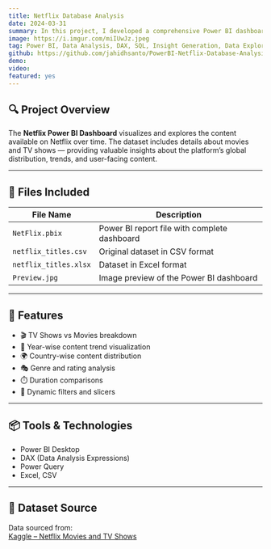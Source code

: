 ```yaml
---
title: Netflix Database Analysis
date: 2024-03-31
summary: In this project, I developed a comprehensive Power BI dashboard to analyze the Netflix database. By diving into various aspects of the dataset, I aimed to provide valuable insights into the diverse world of Netflix shows. The dashboard encompasses an array of visualizations that explore show types, ratings, genres, directors, countries, and temporal trends.
image: https://i.imgur.com/miIUwJz.jpeg
tag: Power BI, Data Analysis, DAX, SQL, Insight Generation, Data Exploration
github: https://github.com/jahidhsanto/PowerBI-Netflix-Database-Analysis.git
demo:
video:
featured: yes
---
```


## 🔍 Project Overview

The **Netflix Power BI Dashboard** visualizes and explores the content available on Netflix over time. The dataset includes details about movies and TV shows — providing valuable insights about the platform’s global distribution, trends, and user-facing content.

---

## 📁 Files Included

| File Name             | Description                                  |
| --------------------- | -------------------------------------------- |
| `NetFlix.pbix`        | Power BI report file with complete dashboard |
| `netflix_titles.csv`  | Original dataset in CSV format               |
| `netflix_titles.xlsx` | Dataset in Excel format                      |
| `Preview.jpg`         | Image preview of the Power BI dashboard      |

---

## 📌 Features

- 🎬 TV Shows vs Movies breakdown
- 📅 Year-wise content trend visualization
- 🌍 Country-wise content distribution
- 🎭 Genre and rating analysis
- ⏱️ Duration comparisons
- 🧭 Dynamic filters and slicers

---

## 📦 Tools & Technologies

- Power BI Desktop
- DAX (Data Analysis Expressions)
- Power Query
- Excel, CSV

---

## 🧾 Dataset Source

Data sourced from:  
[Kaggle – Netflix Movies and TV Shows](https://www.kaggle.com/datasets/shivamb/netflix-shows)
